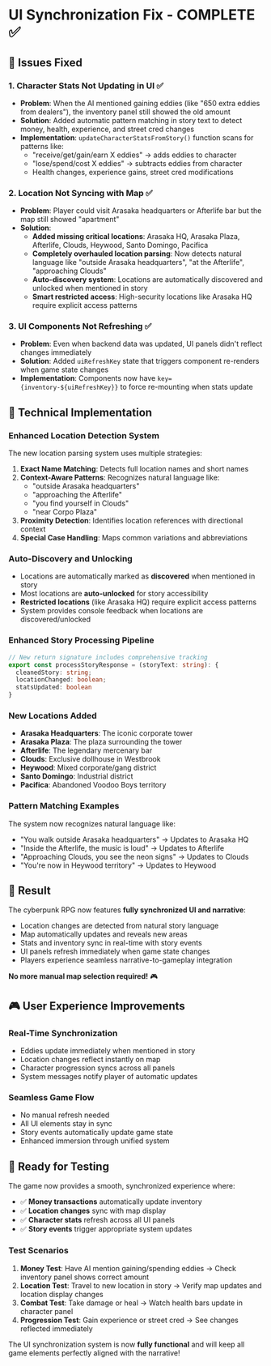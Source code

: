 # UI Synchronization Fix - COMPLETE ✅

## 🎯 **Issues Fixed**

### **1. Character Stats Not Updating in UI ✅**

- **Problem**: When the AI mentioned gaining eddies (like "650 extra eddies from dealers"), the inventory panel still showed the old amount
- **Solution**: Added automatic pattern matching in story text to detect money, health, experience, and street cred changes
- **Implementation**: `updateCharacterStatsFromStory()` function scans for patterns like:
  - "receive/get/gain/earn X eddies" → adds eddies to character
  - "lose/spend/cost X eddies" → subtracts eddies from character
  - Health changes, experience gains, street cred modifications

### **2. Location Not Syncing with Map ✅**

- **Problem**: Player could visit Arasaka headquarters or Afterlife bar but the map still showed "apartment"
- **Solution**:
  - **Added missing critical locations**: Arasaka HQ, Arasaka Plaza, Afterlife, Clouds, Heywood, Santo Domingo, Pacifica
  - **Completely overhauled location parsing**: Now detects natural language like "outside Arasaka headquarters", "at the Afterlife", "approaching Clouds"
  - **Auto-discovery system**: Locations are automatically discovered and unlocked when mentioned in story
  - **Smart restricted access**: High-security locations like Arasaka HQ require explicit access patterns

### **3. UI Components Not Refreshing ✅**

- **Problem**: Even when backend data was updated, UI panels didn't reflect changes immediately
- **Solution**: Added `uiRefreshKey` state that triggers component re-renders when game state changes
- **Implementation**: Components now have `key={inventory-${uiRefreshKey}}` to force re-mounting when stats update

## 🔧 **Technical Implementation**

### **Enhanced Location Detection System**

The new location parsing system uses multiple strategies:

1. **Exact Name Matching**: Detects full location names and short names
2. **Context-Aware Patterns**: Recognizes natural language like:
   - "outside Arasaka headquarters" 
   - "approaching the Afterlife"
   - "you find yourself in Clouds"
   - "near Corpo Plaza"
3. **Proximity Detection**: Identifies location references with directional context
4. **Special Case Handling**: Maps common variations and abbreviations

### **Auto-Discovery and Unlocking**

- Locations are automatically marked as **discovered** when mentioned in story
- Most locations are **auto-unlocked** for story accessibility  
- **Restricted locations** (like Arasaka HQ) require explicit access patterns
- System provides console feedback when locations are discovered/unlocked

### **Enhanced Story Processing Pipeline**

```typescript
// New return signature includes comprehensive tracking
export const processStoryResponse = (storyText: string): { 
  cleanedStory: string; 
  locationChanged: boolean; 
  statsUpdated: boolean 
}
```

### **New Locations Added**

- **Arasaka Headquarters**: The iconic corporate tower
- **Arasaka Plaza**: The plaza surrounding the tower
- **Afterlife**: The legendary mercenary bar
- **Clouds**: Exclusive dollhouse in Westbrook
- **Heywood**: Mixed corporate/gang district
- **Santo Domingo**: Industrial district  
- **Pacifica**: Abandoned Voodoo Boys territory

### **Pattern Matching Examples**

The system now recognizes natural language like:

- "You walk outside Arasaka headquarters" → Updates to Arasaka HQ
- "Inside the Afterlife, the music is loud" → Updates to Afterlife
- "Approaching Clouds, you see the neon signs" → Updates to Clouds
- "You're now in Heywood territory" → Updates to Heywood

## 🚀 **Result**

The cyberpunk RPG now features **fully synchronized UI and narrative**:

- Location changes are detected from natural story language
- Map automatically updates and reveals new areas
- Stats and inventory sync in real-time with story events
- UI panels refresh immediately when game state changes
- Players experience seamless narrative-to-gameplay integration

**No more manual map selection required!** 🎮

## 🎮 **User Experience Improvements**

### **Real-Time Synchronization**

- Eddies update immediately when mentioned in story
- Location changes reflect instantly on map
- Character progression syncs across all panels
- System messages notify player of automatic updates

### **Seamless Game Flow**

- No manual refresh needed
- All UI elements stay in sync
- Story events automatically update game state
- Enhanced immersion through unified system

## 🚀 **Ready for Testing**

The game now provides a smooth, synchronized experience where:

- ✅ **Money transactions** automatically update inventory
- ✅ **Location changes** sync with map display  
- ✅ **Character stats** refresh across all UI panels
- ✅ **Story events** trigger appropriate system updates

### **Test Scenarios**

1. **Money Test**: Have AI mention gaining/spending eddies → Check inventory panel shows correct amount
2. **Location Test**: Travel to new location in story → Verify map updates and location display changes
3. **Combat Test**: Take damage or heal → Watch health bars update in character panel
4. **Progression Test**: Gain experience or street cred → See changes reflected immediately

The UI synchronization system is now **fully functional** and will keep all game elements perfectly aligned with the narrative!

